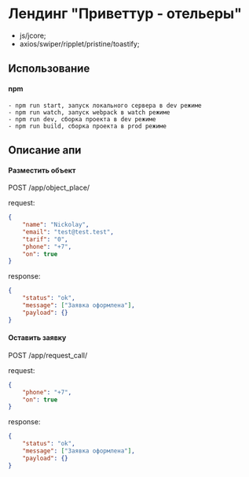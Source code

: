 # Лендинг "Приветтур - отельеры"

-   js/jcore;
-   axios/swiper/ripplet/pristine/toastify;

## Использование

#### npm

```
- npm run start, запуск локального сервера в dev режиме
- npm run watch, запуск webpack в watch режиме
- npm run dev, сборка проекта в dev режиме
- npm run build, сборка проекта в prod режиме
```

## Описание апи

#### Разместить объект

POST /app/object_place/

request:

```json
{
    "name": "Nickolay",
    "email": "test@test.test",
    "tarif": "0",
    "phone": "+7",
    "on": true
}
```

response:

```json
{
    "status": "ok",
    "message": ["Заявка оформлена"],
    "payload": {}
}
```

#### Оставить заявку

POST /app/request_call/

request:

```json
{
    "phone": "+7",
    "on": true
}
```

response:

```json
{
    "status": "ok",
    "message": ["Заявка оформлена"],
    "payload": {}
}
```
